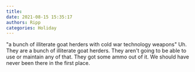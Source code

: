 ```yaml
---
title: 
date: 2021-08-15 15:35:17
authors: Ripp
categories: Holiday
---
```


 "a bunch of illiterate goat herders with cold war technology weapons" Uh. They are a bunch of illiterate goat herders.  They aren't going to be able to use or maintain any of that.  They got some ammo out of it.  We should have never been there in the first place.